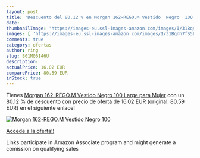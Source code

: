 ```yaml
---
layout: post
title: 'Descuento del 80.12 % en Morgan 162-REGO.M Vestido  Negro  100   '
date: 
thumbnailImage: 'https://images-eu.ssl-images-amazon.com/images/I/31Bqnh7fS5L._SL200_.jpg'
images: [ 'https://images-eu.ssl-images-amazon.com/images/I/31Bqnh7fS5L._SL200_.jpg' ]
comments: true
category: ofertas
author: ring
slug: B01M06I46U
description:
actualPrice: 16.02 EUR
comparePrice: 80.59 EUR
inStock: true
---
```


Tienes [Morgan 162-REGO.M Vestido  Negro  100   Large para Mujer](https://www.amazon.es/dp/B01M06I46U/?tag=tolees-21) con un 80.12 % de descuento con precio de oferta de 16.02 EUR (original: 80.59 EUR) en el siguiente enlace!

[![Morgan 162-REGO.M Vestido  Negro  100   ](https://images-eu.ssl-images-amazon.com/images/I/31Bqnh7fS5L._SL200_.jpg)](https://www.amazon.es/dp/B01M06I46U/?tag=tolees-21)

[Accede a la oferta!!](https://www.amazon.es/dp/B01M06I46U/?tag=tolees-21)

Links participate in Amazon Associate program and might generate a comission on qualifying sales


